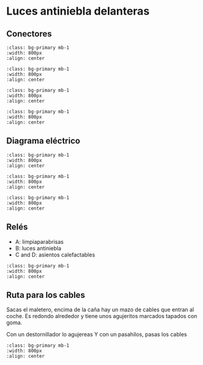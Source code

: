 # Luces antiniebla delanteras

## Conectores

```{image} ./images/fog-lights/1.png
:class: bg-primary mb-1
:width: 800px
:align: center
```

```{image} ./images/connectors/SAM-N11-1.png
:class: bg-primary mb-1
:width: 800px
:align: center
```


```{image} ./images/connectors/SAM-N11-3.png
:class: bg-primary mb-1
:width: 800px
:align: center
```

```{image} ./images/connectors/SAM-N11-9.png
:class: bg-primary mb-1
:width: 800px
:align: center
```

## Diagrama eléctrico

```{image} ./images/fog-lights/schematic.png
:class: bg-primary mb-1
:width: 800px
:align: center
```

```{image} ./images/fog-lights/schematic-2.png
:class: bg-primary mb-1
:width: 800px
:align: center
```

```{image} ./images/fog-lights/schematic-3.jpg
:class: bg-primary mb-1
:width: 800px
:align: center
```

## Relés

- A: limpiaparabrisas
- B: luces antiniebla
- C and D: asientos calefactables


```{image} ./images/fog-lights/relays.png
:class: bg-primary mb-1
:width: 800px
:align: center
```

## Ruta para los cables

Sacas el maletero, encima de la caña hay un mazo de cables que entran al coche.
Es redondo alrededor y tiene unos agujeritos marcados tapados con goma.

Con un destornillador lo agujereas Y con un pasahilos, pasas los cables


```{image} ./images/fog-lights/2.png
:class: bg-primary mb-1
:width: 800px
:align: center
```